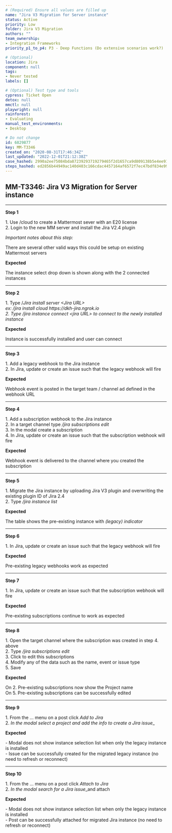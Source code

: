 ```yaml
---
# (Required) Ensure all values are filled up
name: "Jira V3 Migration for Server instance"
status: Active
priority: Low
folder: Jira V3 Migration
authors: ""
team_ownership: 
- Integration Frameworks
priority_p1_to_p4: P3 - Deep Functions (Do extensive scenarios work?)

# (Optional)
location: Jira
component: null
tags: 
- Never tested
labels: []

# (Optional) Test type and tools
cypress: Ticket Open
detox: null
mmctl: null
playwright: null
rainforest: 
- Evaluating
manual_test_environments: 
- Desktop

# Do not change
id: 6829877
key: MM-T3346
created_on: "2020-08-31T17:46:34Z"
last_updated: "2022-12-01T21:12:38Z"
case_hashed: 2990a2ee75084bda87239293719279465f2d1657ca9d809138b5e4ee9112f78ea4d2e83f44c0ca9a3f959d5697e4f2d1
steps_hashed: ed2856b44949ac140d403c166cdac4457164af6572f7ec47bdf834e99e2ea0c20fa3c1e6690b339e5722dc6e5856c340
---
```


<!-- (Auto-generated) Based on frontmatter's "key" and "name" -->

## MM-T3346: Jira V3 Migration for Server instance

---

**Step 1**

1\. Use /cloud to create a Mattermost sever with an E20 license\
2\. Login to the new MM server and install the Jira V2.4 plugin

_Important notes about this step:_

There are several other valid ways this could be setup on existing Mattermost servers

**Expected**

The instance select drop down is shown along with the 2 connected instances

---

**Step 2**

1\. Type /_Jira install server \<Jira URL>_\
_ex: /jira install cloud https\://dkh-jira.ngrok.io_\
_2. _Type_ /jira instance connect \<jira URL> to connect to the newly installed instance_

**Expected**

Instance is successfully installed and user can connect

---

**Step 3**

1\. Add a legacy webhook to the Jira instance\
2\. In Jira, update or create an issue such that the legacy webhook will fire

**Expected**

Webhook event is posted in the target team / channel ad defined in the webhook URL

---

**Step 4**

1\. Add a subscription webhook to the Jira instance\
2\. In a target channel type _/jira subscriptions edit_\
3\. In the modal create a subscription\
4\. In Jira, update or create an issue such that the subscription webhook will fire

**Expected**

Webhook event is delivered to the channel where you created the subscription

---

**Step 5**

1\. Migrate the Jira instance by uploading Jira V3 plugin and overwriting the existing plugin ID of Jira 2.4\
2\. Type _/jira instance list_

**Expected**

The table shows the pre-existing instance with _(legacy) indicator_

---

**Step 6**

1\. In Jira, update or create an issue such that the legacy webhook will fire

**Expected**

Pre-existing legacy webhooks work as expected

---

**Step 7**

1\. In Jira, update or create an issue such that the subscription webhook will fire

**Expected**

Pre-existing subscriptions continue to work as expected

---

**Step 8**

1\. Open the target channel where the subscription was created in step 4. above\
2\. Type _/jira subscriptions edit_\
3\. Click to edit this subscriptions\
4\. Modify any of the data such as the name, event or issue type\
5\. Save

**Expected**

On 2. Pre-existing subscriptions now show the Project name\
On 5. Pre-existing subscriptions can be successfully edited

---

**Step 9**

1\. From the ... menu on a post click _Add to Jira_\
2\. _In the modal select a project and add the info to create a Jira issue_\_

**Expected**

\- Modal does not show instance selection list when only the legacy instance is installed\
\- Issue can be successfully created for the migrated legacy instance (no need to refresh or reconnect)

---

**Step 10**

1\. From the ... menu on a post click _Attach to Jira_\
2\. _In the modal search for a Jira issue_\_and attach

**Expected**

\- Modal does not show instance selection list when only the legacy instance is installed\
\- Post can be successfully attached for migrated Jira instance (no need to refresh or reconnect)
